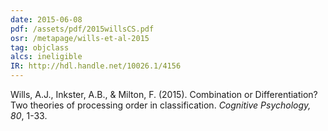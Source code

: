```yaml
---
date: 2015-06-08
pdf: /assets/pdf/2015willsCS.pdf
osr: /metapage/wills-et-al-2015
tag: objclass
alcs: ineligible
IR: http://hdl.handle.net/10026.1/4156
---
```


Wills, A.J., Inkster, A.B., & Milton, F. (2015). Combination or Differentiation? Two theories of processing order in classification. _Cognitive Psychology, 80_, 1-33. 
